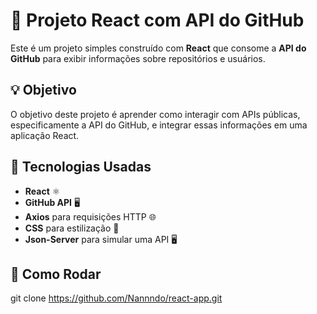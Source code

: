 # 🚀 Projeto React com API do GitHub

Este é um projeto simples construído com **React** que consome a **API do GitHub** para exibir informações sobre repositórios e usuários.

## 💡 Objetivo

O objetivo deste projeto é aprender como interagir com APIs públicas, especificamente a API do GitHub, e integrar essas informações em uma aplicação React.

## 🔧 Tecnologias Usadas

- **React** ⚛️
- **GitHub API** 🖥️
- **Axios** para requisições HTTP 🌐
- **CSS** para estilização 🎨
- **Json-Server** para simular uma API 🖥️

## 🚀 Como Rodar

git clone https://github.com/Nannndo/react-app.git

